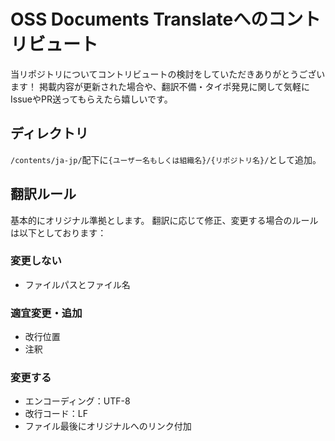 # OSS Documents Translateへのコントリビュート
当リポジトリについてコントリビュートの検討をしていただきありがとうございます！
掲載内容が更新された場合や、翻訳不備・タイポ発見に関して気軽にIssueやPR送ってもらえたら嬉しいです。

## ディレクトリ
`/contents/ja-jp/`配下に`{ユーザー名もしくは組織名}/{リポジトリ名}/`として追加。

## 翻訳ルール
基本的にオリジナル準拠とします。
翻訳に応じて修正、変更する場合のルールは以下としております：

### 変更しない
- ファイルパスとファイル名

### 適宜変更・追加
- 改行位置
- 注釈

### 変更する
- エンコーディング：UTF-8
- 改行コード：LF
- ファイル最後にオリジナルへのリンク付加
